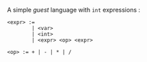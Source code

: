 A simple _guest_ language with `int` expressions :

```
<expr> := 
        | <var>
        | <int>
        | <expr> <op> <expr>

<op> := + | - | * | /
```
